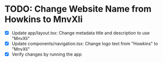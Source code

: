 # TODO: Change Website Name from Howkins to MnvXli

- [x] Update app/layout.tsx: Change metadata title and description to use "MnvXli"
- [x] Update components/navigation.tsx: Change logo text from "Howkins" to "MnvXli"
- [x] Verify changes by running the app
